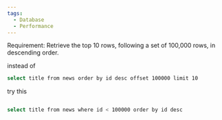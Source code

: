 ```yaml
---
tags:
  - Database
  - Performance
---
```



Requirement: Retrieve the top 10 rows, following a set of 100,000 rows, in descending order.

instead of 
```bash
select title from news order by id desc offset 100000 limit 10
```

try this
```bash

select title from news where id < 100000 order by id desc
```